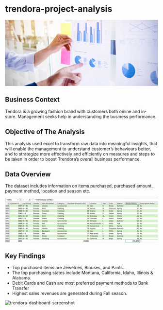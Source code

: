 # trendora-project-analysis
![header-trendora](header-trendora.png)

## Business Context
Tendora is a growing fashion brand with customers both online and in-store. Management seeks help in understanding the business performance.

## Objective of The Analysis
This analysis used excel to transform raw data into meaningful insights, that will enable the management to understand customer’s behaviours better, and to strategize more effectively and efficiently on measures and steps to be taken in order to boost Trendora’s overall business performance.

## Data Overview
The dataset includes information on items purchased, purchased amount, payment method, location and season etc.

![trendora-data-screenshot](trendora-data-screenshot.png)

## Key Findings
- Top purchased items are Jewelries, Blouses, and Pants.
- The top purchasing states include Montana, California, Idaho, Illinois & Alabama.
- Debit Cards and Cash are most preferred payment methods to Bank Transfer                  
- Highest sales revenues are generated during Fall season.

![trendora-dashboard-screenshot](tredora-dashboard-screenshot.png)





